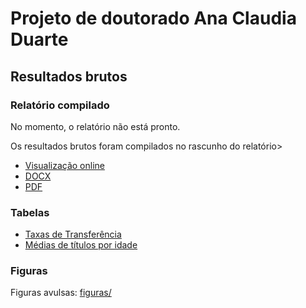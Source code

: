 # Projeto de doutorado Ana Claudia Duarte

## Resultados brutos

### Relatório compilado

No momento, o relatório não está pronto.

Os resultados brutos foram compilados no rascunho do relatório>

- [Visualização online][]
- [DOCX][]
- [PDF][]

[Visualização online]: relatorio/relatorio.md
[DOCX]: relatorio/relatorio.docx
[PDF]: relatorio/relatorio.pdf

### Tabelas

- [Taxas de Transferência][]
- [Médias de títulos por idade][]

[Taxas de Transferência]: resultados/tabela-tt.md
[Médias de títulos por idade]: resultados/tabela-medias-idade.md

### Figuras

Figuras avulsas: [figuras/][]

[figuras/]: figuras/


